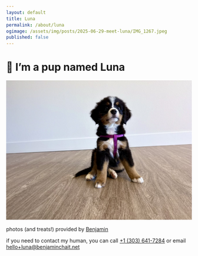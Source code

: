 ```yaml
---
layout: default
title: Luna
permalink: /about/luna
ogimage: /assets/img/posts/2025-06-29-meet-luna/IMG_1267.jpeg
published: false
---
```

# 🐾 I’m a pup named Luna

<img src="/assets/img/posts/2025-06-29-meet-luna/IMG_1267.jpeg" alt="Luna" />

photos (and treats!) provided by [Benjamin](/about)

if you need to contact my human, you can call [+1 (303) 641-7284](tel:+13036417284) or email [hello+luna@benjaminchait.net](mailto:hello+luna@benjaminchait.net)
